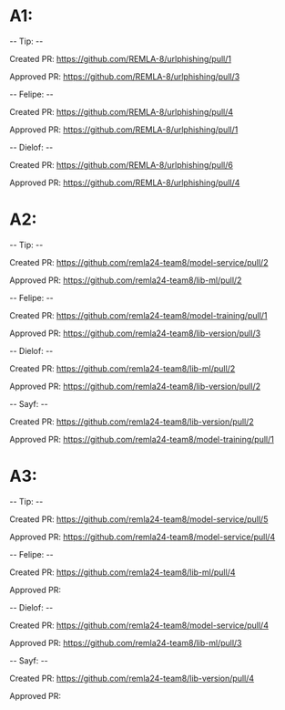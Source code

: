 # A1:

-- Tip: --

Created PR: https://github.com/REMLA-8/urlphishing/pull/1

Approved PR: https://github.com/REMLA-8/urlphishing/pull/3


-- Felipe: --

Created PR: https://github.com/REMLA-8/urlphishing/pull/4

Approved PR: https://github.com/REMLA-8/urlphishing/pull/1


-- Dielof: --

Created PR: https://github.com/REMLA-8/urlphishing/pull/6

Approved PR: https://github.com/REMLA-8/urlphishing/pull/4

# A2:

-- Tip: --

Created PR: https://github.com/remla24-team8/model-service/pull/2

Approved PR: https://github.com/remla24-team8/lib-ml/pull/2


-- Felipe: --

Created PR: https://github.com/remla24-team8/model-training/pull/1

Approved PR: https://github.com/remla24-team8/lib-version/pull/3

-- Dielof: --

Created PR: https://github.com/remla24-team8/lib-ml/pull/2

Approved PR: https://github.com/remla24-team8/lib-version/pull/2


-- Sayf: --

Created PR: https://github.com/remla24-team8/lib-version/pull/2

Approved PR: https://github.com/remla24-team8/model-training/pull/1

# A3:


-- Tip: --

Created PR: https://github.com/remla24-team8/model-service/pull/5

Approved PR: https://github.com/remla24-team8/model-service/pull/4


-- Felipe: --

Created PR: https://github.com/remla24-team8/lib-ml/pull/4

Approved PR:

-- Dielof: --

Created PR: https://github.com/remla24-team8/model-service/pull/4

Approved PR: https://github.com/remla24-team8/lib-ml/pull/3


-- Sayf: --

Created PR: https://github.com/remla24-team8/lib-version/pull/4

Approved PR: 

